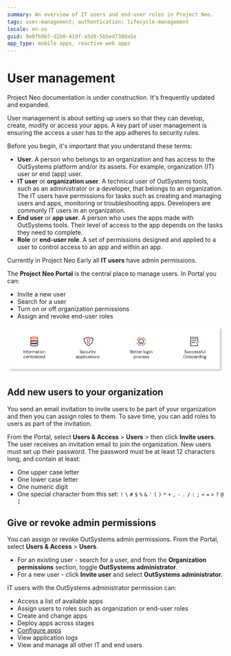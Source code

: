 ```yaml
---
summary: An overview of IT users and end-user roles in Project Neo.  
tags: user-management; authentication; lifecycle-management
locale: en-us
guid: 9e0fb9b7-d2b0-419f-a5d8-5b5ed730da5e
app_type: mobile apps, reactive web apps
---
```


# User management

<div class="info" markdown="1">

Project Neo documentation is under construction. It's frequently updated and expanded.

</div>

User management is about setting up users so that they can develop, create, modify or access your apps. A key part of user management is ensuring the access a user has to the app adheres to security rules.

Before you begin, it's important that you understand these terms:

* **User**. A person who belongs to an organization and has access to the OutSystems platform and/or its assets. For example, organization (IT) user or end (app) user. 
* **IT user** or **organization user**. A technical user of OutSystems tools, such as an administrator or a developer, that belongs to an organization. The IT users have permissions for tasks such as creating and managing users and apps, monitoring or troubleshooting apps. Developers are commonly IT users in an organization.
* **End user** or **app user**. A person who uses the apps made with OutSystems tools. Their level of access to the app depends on the tasks they need to complete.
* **Role** or **end-user role**. A set of permissions designed and applied to a user to control access to an app and within an app.

<div class="warning" markdown="1">

Currently in Project Neo Early all **IT users** have admin permissions.

</div>

The **Project Neo Portal** is the central place to manage users. In Portal you can:

* Invite a new user
* Search for a user
* Turn on or off organization permissions
* Assign and revoke end-user roles

![User management](images/manage-users-in-portal-diag.png "User management")

## Add new users to your organization

<div class="info" markdown="1">

You send an email invitation to invite users to be part of your organization and then you can assign roles to them. To save time, you can add roles to users as part of the invitation.

</div>

From the Portal, select **Users & Access** > **Users** > then click **Invite users**. The user receives an invitation email to join the organization. New users must set up their password. The password must be at least 12 characters long, and contain at least:

* One upper case letter
* One lower case letter
* One numeric digit
* One special character from this set: `!` `\` `#` `$` `%` `&` `'` `(` `)` `*` `+` `,` `-` `.` `/` `:` `;` `<` `=` `>` `?` `@` `[`

## Give or revoke admin permissions

You can assign or revoke OutSystems admin permissions. From the Portal, select **Users & Access** > **Users**.

* For an existing user - search for a user, and from the **Organization permissions** section, toggle **OutSystems administrator**.  
* For a new user - click **Invite user** and select  **OutSystems administrator**.

IT users with the OutSystems administrator permission can:

* Access a list of available apps
* Assign users to roles such as organization or end-user roles
* Create and change apps
* Deploy apps across stages
* [Configure apps](./configuration-management.md)
* View application logs
* View and manage all other IT and end users
